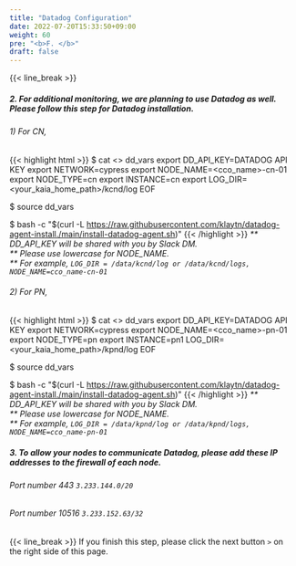 ```yaml
---
title: "Datadog Configuration"
date: 2022-07-20T15:33:50+09:00
weight: 60
pre: "<b>F. </b>"
draft: false
---
```


{{< line_break >}}
##### 2. For additional monitoring, we are planning to use Datadog as well. Please follow this step for Datadog installation.

###### 1) For CN, 
{{< highlight html >}}
$ cat <<EOF>> dd_vars
export DD_API_KEY=DATADOG API KEY
export NETWORK=cypress
export NODE_NAME=<cco_name>-cn-01
export NODE_TYPE=cn 
export INSTANCE=cn 
export LOG_DIR=<your_kaia_home_path>/kcnd/log
EOF

$ source dd_vars

$ bash -c "$(curl -L https://raw.githubusercontent.com/klaytn/datadog-agent-install./main/install-datadog-agent.sh)"
{{< /highlight >}}
_** DD_API_KEY will be shared with you by Slack DM._   
_** Please use lowercase for NODE_NAME._   
_** For example, ```LOG_DIR = /data/kcnd/log or /data/kcnd/logs, NODE_NAME=cco_name-cn-01```_   

###### 2) For PN,
{{< highlight html >}}
$ cat <<EOF>> dd_vars
export DD_API_KEY=DATADOG API KEY
export NETWORK=cypress
export NODE_NAME=<cco_name>-pn-01
export NODE_TYPE=pn
export INSTANCE=pn1
LOG_DIR=<your_kaia_home_path>/kpnd/log
EOF

$ source dd_vars

$ bash -c "$(curl -L https://raw.githubusercontent.com/klaytn/datadog-agent-install./main/install-datadog-agent.sh)"
{{< /highlight >}}
_** DD_API_KEY will be shared with you by Slack DM._   
_** Please use lowercase for NODE_NAME._   
_** For example, ```LOG_DIR = /data/kpnd/log or /data/kpnd/logs, NODE_NAME=cco_name-pn-01```_   

##### 3. To allow your nodes to communicate Datadog, please add these IP addresses to the firewall of each node.
###### Port number 443 ```3.233.144.0/20```
###### Port number 10516 ```3.233.152.63/32```

{{< line_break >}}
If you finish this step, please click the next button ```>``` on the right side of this page.
